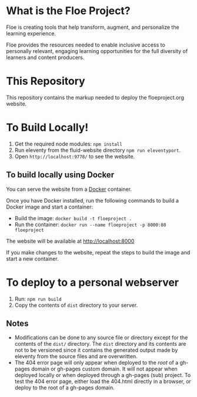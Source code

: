 # What is the Floe Project?

Floe is creating tools that help transform, augment, and personalize the learning experience.

Floe provides the resources needed to enable inclusive access to personally relevant, engaging learning opportunities
for the full diversity of learners and content producers.

# This Repository

This repository contains the markup needed to deploy the floeproject.org website.

# To Build Locally!

1. Get the required node modules: `npm install`
2. Run eleventy from the fluid-website directory `npm run eleventyport`.
3. Open `http://localhost:9778/` to see the website.

## To build locally using Docker

You can serve the website from a [Docker](https://docs.docker.com/get-docker) container.

Once you have Docker installed, run the following commands to build a Docker image and start a container:

* Build the image: `docker build -t floeproject .`
* Run the container: `docker run --name floeproject -p 8000:80 floeproject`

The website will be available at [http://localhost:8000](http://localhost:8000)

If you make changes to the website, repeat the steps to build the image and start a new container.

# To deploy to a personal webserver

1. Run: `npm run build`
2. Copy the contents of `dist` directory to your server.

## Notes

- Modifications can be done to any source file or directory except for the contents of the `dist/` directory. The `dist`
  directory and its contents are not to be versioned since it contains the generated output made by eleventy from the
  source files and are overwritten.
- The 404 error page will only appear when deployed to the *root* of a gh-pages domain or gh-pages custom domain. It
  will not appear when deployed locally or when deployed through a gh-pages (sub) project. To test the 404 error page,
  either load the 404.html directly in a browser, or deploy to the root of a gh-pages domain.
